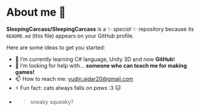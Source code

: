 # About me 👋

**SleepingCarcass/SleepingCarcass** is a ✨ _special_ ✨ repository because its `README.md` (this file) appears on your GitHub profile.

Here are some ideas to get you started:

- 🌱 I’m currently learning C# language, Unity 3D and now **GitHub**!
- 🤔 I’m looking for help with... **someone who can teach me for making games!**
- 📫 How to reach me: yudin.ajdar20@gmail.com
- ⚡ Fun fact: cats always falls on *paws* :3 🐱
- >sneaky squeaky?
